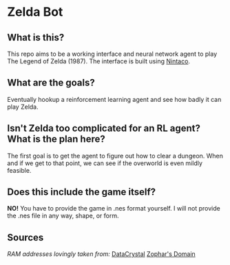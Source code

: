 # Zelda Bot

## What is this?

This repo aims to be a working interface and neural network agent to play The Legend of Zelda (1987).
The interface is built using [Nintaco](https://nintaco.com/).

## What are the goals?

Eventually hookup a reinforcement learning agent and see how badly it can play Zelda.

## Isn't Zelda too complicated for an RL agent? What is the plan here?

The first goal is to get the agent to figure out how to clear a dungeon. When and if we get to that point, we can see if the overworld is even mildly feasible.

## Does this include the game itself?

**NO!** You have to provide the game in .nes format yourself. I will not provide the .nes file in any way, shape, or form.

## Sources

*RAM addresses lovingly taken from:*
[DataCrystal](https://datacrystal.romhacking.net/wiki/The_Legend_of_Zelda:RAM_map)
[Zophar's Domain](https://zeldit.zophar.net/hack.html)